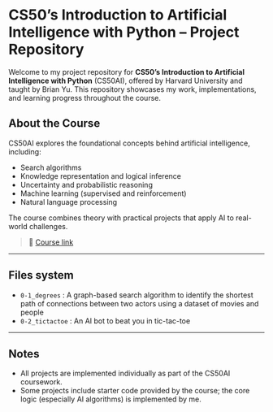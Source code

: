 # CS50’s Introduction to Artificial Intelligence with Python – Project Repository

Welcome to my project repository for **CS50’s Introduction to Artificial Intelligence with Python** (CS50AI), offered by Harvard University and taught by Brian Yu. This repository showcases my work, implementations, and learning progress throughout the course.

## About the Course

CS50AI explores the foundational concepts behind artificial intelligence, including:

- Search algorithms
- Knowledge representation and logical inference
- Uncertainty and probabilistic reasoning
- Machine learning (supervised and reinforcement)
- Natural language processing

The course combines theory with practical projects that apply AI to real-world challenges.

> 🧠 [Course link](https://cs50.harvard.edu/ai/)  

---
## Files system
* `0-1_degrees` : A graph-based search algorithm to identify the shortest path of connections between two actors using a dataset of movies and people
* `0-2_tictactoe` : An AI bot to beat you in tic-tac-toe

---
## Notes
* All projects are implemented individually as part of the CS50AI coursework.
* Some projects include starter code provided by the course; the core logic (especially AI algorithms) is implemented by me.
